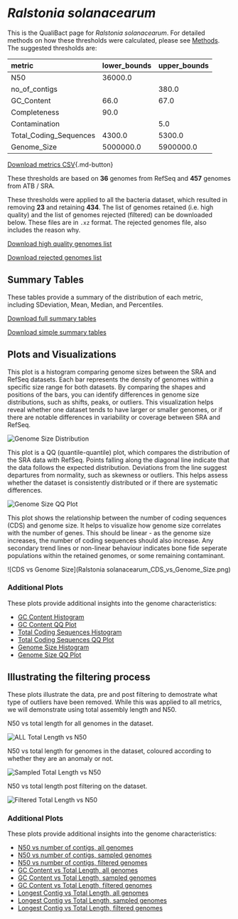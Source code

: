 # *Ralstonia solanacearum*

This is the QualiBact page for *Ralstonia solanacearum*. For detailed methods on how these thresholds were calculated, please see [Methods](../../methods.md).
The suggested thresholds are: 

| metric                 | lower_bounds   | upper_bounds   |
|:-----------------------|:---------------|:---------------|
| N50                    | 36000.0        |                |
| no_of_contigs          |                | 380.0          |
| GC_Content             | 66.0           | 67.0           |
| Completeness           | 90.0           |                |
| Contamination          |                | 5.0            |
| Total_Coding_Sequences | 4300.0         | 5300.0         |
| Genome_Size            | 5000000.0      | 5900000.0      |

[Download metrics CSV](Ralstonia_solanacearum_metrics.csv){.md-button}


These thresholds are based on **36** genomes from RefSeq and **457** genomes from ATB / SRA.

These thresholds were applied to all the bacteria dataset, which resulted in removing **23** and retaining **434**.
The list of genomes retained (i.e. high quality) and the list of genomes rejected (filtered) can be downloaded below. These files are in `.xz` format. The rejected genomes file, also includes the reason why.

[Download high quality genomes list](Ralstonia_solanacearum_high_quality_genomes.csv.xz)


[Download rejected genomes list](Ralstonia_solanacearum_filtered_out_genomes.csv.xz)



## Summary Tables
These tables provide a summary of the distribution of each metric, including SDeviation, Mean, Median, and Percentiles.

[Download full summary tables](summary.csv)

[Download simple summary tables](selected_summary.csv)

## Plots and Visualizations

This plot is a histogram comparing genome sizes between the SRA and RefSeq datasets. Each bar represents the density of genomes within a specific size range for both datasets. By comparing the shapes and positions of the bars, you can identify differences in genome size distributions, such as shifts, peaks, or outliers. This visualization helps reveal whether one dataset tends to have larger or smaller genomes, or if there are notable differences in variability or coverage between SRA and RefSeq.

![Genome Size Distribution](Genome_Size_refseq_histogram_kde.png)

This plot is a QQ (quantile-quantile) plot, which compares the distribution of the SRA data with RefSeq. Points falling along the diagonal line indicate that the data follows the expected distribution. Deviations from the line suggest departures from normality, such as skewness or outliers. This helps assess whether the dataset is consistently distributed or if there are systematic differences.

![Genome Size QQ Plot](Genome_Size_refseq_qqplot.png)

This plot shows the relationship between the number of coding sequences (CDS) and genome size. It helps to visualize how genome size correlates with the number of genes. This should be linear - as the genome size increases, the number of coding sequences should also increase. Any secondary trend lines or non-linear behaviour indicates bone fide seperate populations within the retained genomes, or some remaining contaminant. 

![CDS vs Genome Size](Ralstonia solanacearum_CDS_vs_Genome_Size.png)

### Additional Plots

These plots provide additional insights into the genome characteristics:

- [GC Content Histogram](GC_Content_refseq_histogram_kde.png)
- [GC Content QQ Plot](GC_Content_refseq_qqplot.png)
- [Total Coding Sequences Histogram](Total_Coding_Sequences_refseq_histogram_kde.png)
- [Total Coding Sequences QQ Plot](Total_Coding_Sequences_refseq_qqplot.png)
- [Genome Size Histogram](Genome_Size_refseq_histogram_kde.png)
- [Genome Size QQ Plot](Genome_Size_refseq_qqplot.png)
## Illustrating the filtering process
These plots illustrate the data, pre and post filtering to demostrate what type of outliers have been removed. While this was applied to all metrics, we will demonstrate using total assembly length and N50.

N50 vs total length for all genomes in the dataset.

![ALL Total Length vs N50](Ralstonia_solanacearum_all_total_length_N50.png)

N50 vs total length for genomes in the dataset, coloured according to whether they are an anomaly or not.

![Sampled Total Length vs N50](Ralstonia_solanacearum_sample_total_length_N50.png)

N50 vs total length post filtering on the dataset.

![Filtered Total Length vs N50](Ralstonia_solanacearum_filt_total_length_N50.png)

### Additional Plots

These plots provide additional insights into the genome characteristics:

- [N50 vs number of contigs, all genomes](Ralstonia_solanacearum_all_N50_number.png)
- [N50 vs number of contigs, sampled genomes](Ralstonia_solanacearum_sample_N50_number.png)
- [N50 vs number of contigs, filtered genomes](Ralstonia_solanacearum_filt_N50_number.png)
- [GC Content vs Total Length, all genomes](Ralstonia_solanacearum_all_total_length_GC_Content.png)
- [GC Content vs Total Length, sampled genomes](Ralstonia_solanacearum_sample_total_length_GC_Content.png)
- [GC Content vs Total Length, filtered genomes](Ralstonia_solanacearum_filt_total_length_GC_Content.png)
- [Longest Contig vs Total Length, all genomes](Ralstonia_solanacearum_all_total_length_longest.png)
- [Longest Contig vs Total Length, sampled genomes](Ralstonia_solanacearum_sample_total_length_longest.png)
- [Longest Contig vs Total Length, filtered genomes](Ralstonia_solanacearum_filt_total_length_longest.png)
